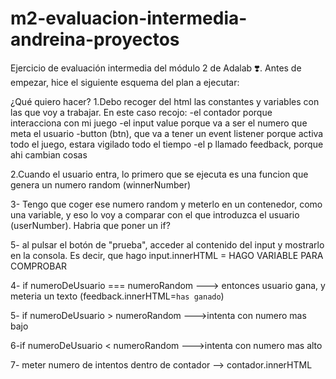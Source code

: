 # m2-evaluacion-intermedia-andreina-proyectos
Ejercicio de evaluación intermedia del módulo 2 de Adalab ❣️. Antes de empezar, hice el siguiente esquema del plan a ejecutar:

¿Qué quiero hacer?
1.Debo recoger del html las constantes y variables con las que voy a trabajar. En este caso recojo:
    -el contador porque interacciona con mi juego
    -el input value porque va a ser el numero que meta el usuario
    -button (btn), que va a tener un event listener porque activa todo el juego, estara vigilado todo el tiempo
    -el p llamado feedback, porque ahi cambian cosas

2.Cuando el usuario entra, lo primero que se ejecuta es una funcion que genera un numero random (winnerNumber)

3- Tengo que coger ese numero random y meterlo en un contenedor, como una variable, y eso lo voy a comparar con el que introduzca el usuario (userNumber). Habria que poner un if?

5- al pulsar el botón de "prueba", acceder al contenido del input y mostrarlo en la consola. Es decir, que hago input.innerHTML = HAGO VARIABLE PARA COMPROBAR

4- if numeroDeUsuario === numeroRandom ---> entonces usuario gana, y meteria un texto (feedback.innerHTML=`has ganado`)

5- if numeroDeUsuario > numeroRandom --->intenta con numero mas bajo

6-if numeroDeUsuario < numeroRandom --->intenta con numero mas alto

7- meter numero de intentos dentro de contador --> contador.innerHTML 
